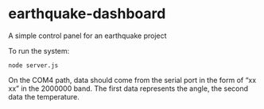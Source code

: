# earthquake-dashboard
A simple control panel for an earthquake project

To run the system: 
```shell
node server.js
```
On the COM4 path, data should come from the serial port in the form of “xx xx” in the 2000000 band. The first data represents the angle, the second data the temperature.
